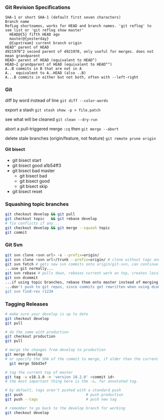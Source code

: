 ### Git Revision Specifications

```
SHA-1 or short SHA-1 (default first seven characters)
Branch name
RefLog shortnames, works for HEAD and branch names. 'git reflog' to see list or 'git reflog show master'
  HEAD@{5} fifth HEAD ago
  master@{yesterday}
  @{upstream} current branch origin
HEAD^ parent of HEAD
d921970^2 second parent of d921970, only useful for merges. does not mean grandparent
HEAD~ parent of HEAD (equivalent to HEAD^)
HEAD~2 grandparent of HEAD (equivalent to HEAD^^)
A..B commits in B that are not in A
A..  equivalent to A..HEAD (also ..B)
A...B commits in either but not both, often with --left-right
```

### Git

diff by word instead of line `git diff --color-words`

export a stash `git stash show -p > file.patch`

see what will be cleaned `git clean --dry-run`

abort a pull-triggered merge `:cq` then `git merge --abort`

delete stale branches (origin/feature, not feature) `git remote prune origin`

#### Git bisect

* git bisect start
* git bisect good a1b54ff3
* git bisect bad master
    * git bisect bad
    * git bisect good
    * git bisect skip
* git bisect reset

### Squashing topic branches

```sh
git checkout develop && git pull
git checkout topic   && git rebase develop
# fix conflicts if any...
git checkout develop && git merge --squash topic
git commit
```

### Git Svn

```sh
git svn clone <svn url> -s --prefix=origin/
git svn clone <svn url>/trunk --prefix=origin/ # clone without tags and branches
git svn fetch # gets new svn commits onto origin/git-svn, can continue a failed clone sometimes
...use git normally...
git svn rebase # pulls down, rebases current work on top, creates local commits. instead of pull
git svn dcommit
...if using topic branches, rebase them onto master instead of merging.
...don't push to git repos, since commits get rewritten when using dcommit
git svn find-rev r1234
```

### Tagging Releases

```sh
# make sure your develop is up to date
git checkout develop
git pull

# do the same with production
git checkout production
git pull

# merge the changes from develop to production
git merge develop
# or specify the SHA of the commit to merge, if older than the current develop branch,
  git merge 5bbd3ef

# tag the current top of master
git tag -a v18.1.0 -m 'version 18.2.0' <commit id>
# the most important thing here is the -a, for annotated tag.

# by default, tags aren't pushed with a standard push
git push                             # push production
git push --tags                      # push new tag

# remember to go back to the develop branch for working
git checkout develop
```
